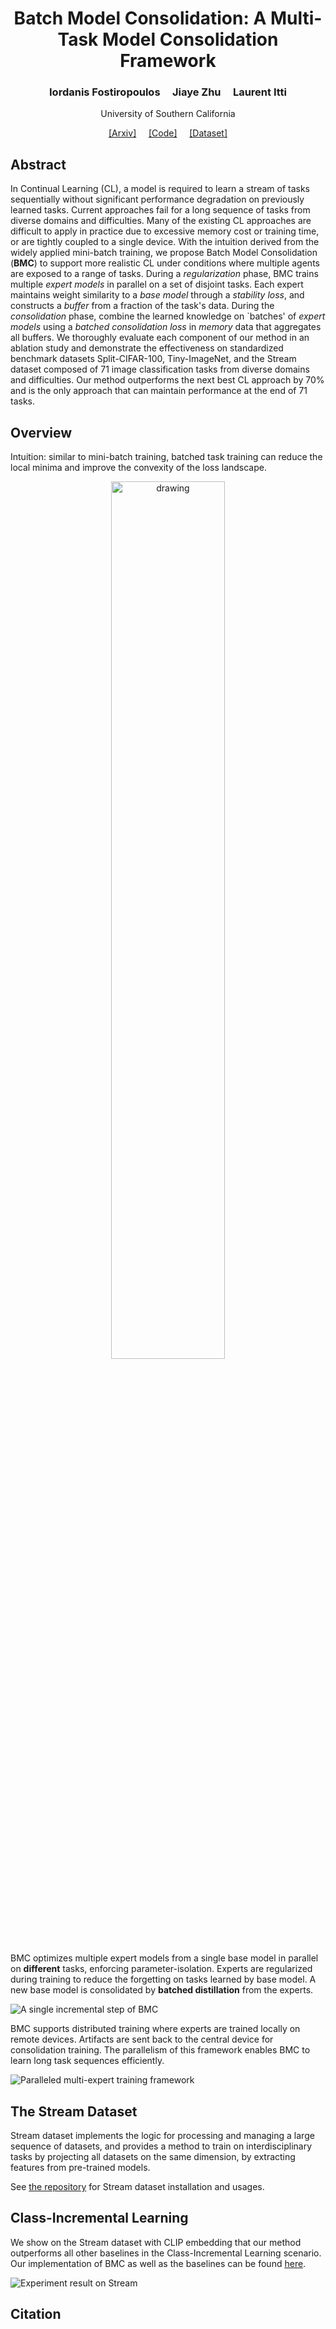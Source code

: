 
<h1 style="text-align:center"> Batch Model Consolidation: A Multi-Task Model Consolidation Framework </h1>

<h3 style="text-align:center"> Iordanis Fostiropoulos &nbsp;&nbsp;&nbsp; Jiaye Zhu &nbsp;&nbsp;&nbsp; Laurent Itti</h3>
<p style="text-align:center"> University of Southern California</p>

<p style="text-align:center"> 
<a href="">[Arxiv]</a> 
&nbsp;&nbsp;&nbsp; 
<a href="https://github.com/fostiropoulos/stream_benchmark">[Code]</a>  
&nbsp;&nbsp;&nbsp; 
<a href="https://github.com/fostiropoulos/stream">[Dataset]</a> 
</p>

## Abstract

In Continual Learning (CL), a model is required to learn a stream of tasks sequentially 
without significant performance degradation on previously learned tasks. 
Current approaches fail for a long sequence of tasks from diverse domains and difficulties. 
Many of the existing CL approaches are difficult to apply in practice due to excessive memory 
cost or training time, or are tightly coupled to a single device. With the intuition 
derived from the widely applied mini-batch training, we propose Batch Model Consolidation 
(**BMC**) to support more realistic CL under conditions where multiple agents are 
exposed to a range of tasks. During a _regularization_ phase, BMC trains multiple 
_expert models_ in parallel on a set of disjoint tasks. Each expert maintains weight 
similarity to a _base model_ through a _stability loss_, and constructs a 
_buffer_ from a fraction of the task's data. During the _consolidation_ phase, 
combine the learned knowledge on `batches' of _expert models_ using a 
_batched consolidation loss_ in _memory_ data that aggregates all buffers. 
We thoroughly evaluate each component of our method in an ablation study and demonstrate 
the effectiveness on standardized benchmark datasets Split-CIFAR-100, Tiny-ImageNet, 
and the Stream dataset composed of 71 image classification tasks from diverse domains 
and difficulties. Our method outperforms the next best CL approach by 70% and is the 
only approach that can maintain performance at the end of 71 tasks.

## Overview

Intuition: similar to mini-batch training, batched task training can reduce the local minima and improve the convexity of the loss landscape.

<p style="text-align:center">
<img src="https://drive.google.com/uc?export=view&id=1ZgwGy1Ta2u9Wim0D010uf7cSGw07qts9" alt="drawing" width="60%"/>
</p>

BMC optimizes multiple expert models from a single base model in parallel on **different** tasks,
enforcing parameter-isolation. Experts are regularized during training to reduce the forgetting 
on tasks learned by base model. A new base model is consolidated by **batched distillation** from the experts.

![A single incremental step of BMC](https://drive.google.com/uc?export=view&id=1nG4kD2PCP0sMZxBRD3LN8fZjzYvQrpTJ)

BMC supports distributed training where experts are trained locally on remote devices. 
Artifacts are sent back to the central device for consolidation training. 
The parallelism of this framework enables BMC to learn long task sequences efficiently.

![Paralleled multi-expert training framework](https://drive.google.com/uc?export=view&id=1NAswFVQtiNn6xkilUig42guGfvi-babV)

## The Stream Dataset

Stream dataset implements the logic for processing and managing a large sequence of datasets, 
and provides a method to train on interdisciplinary tasks by projecting all datasets on the same dimension,
by extracting features from pre-trained models.

See [the repository](https://github.com/fostiropoulos/stream/tree/cvpr_release) for Stream dataset installation and usages.

## Class-Incremental Learning

We show on the Stream dataset with CLIP embedding that our method outperforms all other baselines in the Class-Incremental Learning scenario.
Our implementation of BMC as well as the baselines can be found [here](https://github.com/fostiropoulos/stream_benchmark).

![Experiment result on Stream](https://drive.google.com/uc?export=view&id=1rNjwxvOUYDcSOof9HTrD3eB0l0w_yM-8)



## Citation

```

```